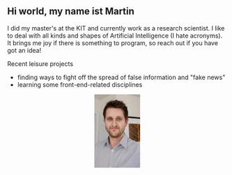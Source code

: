 ## Hi world, my name ist Martin

I did my master's at the KIT and currently work as a research scientist. I like to deal with all kinds and shapes of Artificial Intelligence (I hate acronyms).<br>
It brings me joy if there is something to program, so reach out if you have got an idea!

Recent leisure projects
* finding ways to fight off the spread of false information and "fake news"
* learning some front-end-related disciplines

<p align="center">
    <img src="img/1553834524581_cr.jpg" width=105>
</p>